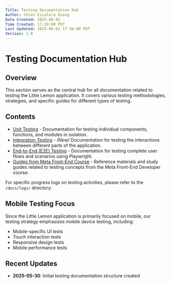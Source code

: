 ```yaml
---
Title: Testing Documentation Hub
Author: Chien Escalera Duong
Date Created: 2025-06-02
Time Created: 17:29:00 PDT
Last Updated: 2025-06-02 17:36:00 PDT
Version: 1.0
---
```


# Testing Documentation Hub

## Overview

This section serves as the central hub for all documentation related to testing the Little Lemon application. It covers various testing methodologies, strategies, and specific guides for different types of testing.

## Contents

- [Unit Testing](./unit-testing/) - Documentation for testing individual components, functions, and modules in isolation.
- [Integration Testing](./integration-testing/) - *(New)* Documentation for testing the interactions between different parts of the application.
- [End-to-End (E2E) Testing](./e2e-testing/) - Documentation for testing complete user flows and scenarios using Playwright.
- [Guides from Meta Front-End Course](./guide-from-meta-front-end-course/) - Reference materials and study guides related to testing concepts from the Meta Front-End Developer course.

For specific progress logs on testing activities, please refer to the `/docs/logs/` directory.
## Mobile Testing Focus

Since the Little Lemon application is primarily focused on mobile, our testing strategy emphasizes mobile device testing, including:
- Mobile-specific UI tests
- Touch interaction tests
- Responsive design tests
- Mobile performance tests

## Recent Updates

- **2025-05-30**: Initial testing documentation structure created
